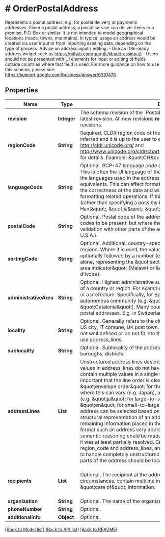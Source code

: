 # # OrderPostalAddress
Represents a postal address, e.g. for postal delivery or payments addresses. Given a postal address, a postal service can deliver items to a premise, P.O. Box or similar. It is not intended to model geographical locations (roads, towns, mountains).  In typical usage an address would be created via user input or from importing existing data, depending on the type of process.  Advice on address input / editing:  - Use an i18n-ready address widget such as    https://github.com/google/libaddressinput) - Users should not be presented with UI elements for input or editing of   fields outside countries where that field is used.  For more guidance on how to use this schema, please see: https://support.google.com/business/answer/6397478

## Properties 


Name | Type | Description | Notes
------------ | ------------- | ------------- | -------------
**revision**| **Integer** | The schema revision of the &#x60;PostalAddress&#x60;. This must be set to 0, which is the latest revision.  All new revisions **must** be backward compatible with old revisions.  | [optional]
**regionCode**| **String** | Required. CLDR region code of the country/region of the address. This is never inferred and it is up to the user to ensure the value is correct. See http://cldr.unicode.org/ and http://www.unicode.org/cldr/charts/30/supplemental/territory_information.html for details. Example: \&quot;CH\&quot; for Switzerland.  | [optional]
**languageCode**| **String** | Optional. BCP-47 language code of the contents of this address (if known). This is often the UI language of the input form or is expected to match one of the languages used in the address&#39; country/region, or their transliterated equivalents. This can affect formatting in certain countries, but is not critical to the correctness of the data and will never affect any validation or other non-formatting related operations.  If this value is not known, it should be omitted (rather than specifying a possibly incorrect default).  Examples: \&quot;zh-Hant\&quot;, \&quot;ja\&quot;, \&quot;ja-Latn\&quot;, \&quot;en\&quot;.  | [optional]
**postalCode**| **String** | Optional. Postal code of the address. Not all countries use or require postal codes to be present, but where they are used, they may trigger additional validation with other parts of the address (e.g. state/zip validation in the U.S.A.).  | [optional]
**sortingCode**| **String** | Optional. Additional, country-specific, sorting code. This is not used in most regions. Where it is used, the value is either a string like \&quot;CEDEX\&quot;, optionally followed by a number (e.g. \&quot;CEDEX 7\&quot;), or just a number alone, representing the \&quot;sector code\&quot; (Jamaica), \&quot;delivery area indicator\&quot; (Malawi) or \&quot;post office indicator\&quot; (e.g. Côte d&#39;Ivoire).  | [optional]
**administrativeArea**| **String** | Optional. Highest administrative subdivision which is used for postal addresses of a country or region. For example, this can be a state, a province, an oblast, or a prefecture. Specifically, for Spain this is the province and not the autonomous community (e.g. \&quot;Barcelona\&quot; and not \&quot;Catalonia\&quot;). Many countries don&#39;t use an administrative area in postal addresses. E.g. in Switzerland this should be left unpopulated.  | [optional]
**locality**| **String** | Optional. Generally refers to the city/town portion of the address. Examples: US city, IT comune, UK post town. In regions of the world where localities are not well defined or do not fit into this structure well, leave locality empty and use address_lines.  | [optional]
**sublocality**| **String** | Optional. Sublocality of the address. For example, this can be neighborhoods, boroughs, districts.  | [optional]
**addressLines**| **List<String>** | Unstructured address lines describing the lower levels of an address.  Because values in address_lines do not have type information and may sometimes contain multiple values in a single field (e.g. \&quot;Austin, TX\&quot;), it is important that the line order is clear. The order of address lines should be \&quot;envelope order\&quot; for the country/region of the address. In places where this can vary (e.g. Japan), address_language is used to make it explicit (e.g. \&quot;ja\&quot; for large-to-small ordering and \&quot;ja-Latn\&quot; or \&quot;en\&quot; for small-to-large). This way, the most specific line of an address can be selected based on the language.  The minimum permitted structural representation of an address consists of a region_code with all remaining information placed in the address_lines. It would be possible to format such an address very approximately without geocoding, but no semantic reasoning could be made about any of the address components until it was at least partially resolved.  Creating an address only containing a region_code and address_lines, and then geocoding is the recommended way to handle completely unstructured addresses (as opposed to guessing which parts of the address should be localities or administrative areas).  | [optional] [default to new ArrayList<>()]
**recipients**| **List<String>** | Optional. The recipient at the address. This field may, under certain circumstances, contain multiline information. For example, it might contain \&quot;care of\&quot; information.  | [optional] [default to new ArrayList<>()]
**organization**| **String** | Optional. The name of the organization at the address.  | [optional]
**phoneNumber**| **String** | Optional.  | [optional]
**additionalInfo**| **Object** | Optional.  | [optional]


[[Back to Model list]](../../README.md#models) [[Back to API list]](../../README.md#endpoints) [[Back to README]](../../README.md)

